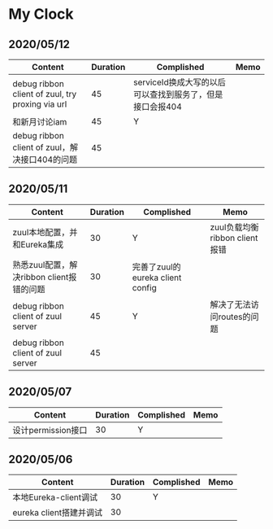 # My Clock

## 2020/05/12

Content | Duration | Complished | Memo
-- | -- | -- | --
debug ribbon client of zuul, try proxing via url | 45 | serviceId换成大写的以后可以查找到服务了，但是接口会报404
和新月讨论iam | 45 | Y |
debug ribbon client of zuul，解决接口404的问题 | 45 |

## 2020/05/11

Content | Duration | Complished | Memo
-- | -- | -- | --
zuul本地配置，并和Eureka集成 | 30 | Y | zuul负载均衡ribbon client报错
熟悉zuul配置，解决ribbon client报错的问题 | 30 | 完善了zuul的eureka client config
debug ribbon client of zuul server | 45 | Y | 解决了无法访问routes的问题
debug ribbon client of zuul server | 45 |

## 2020/05/07

Content | Duration | Complished | Memo
-- | -- | -- | --
设计permission接口 | 30 | Y | 

## 2020/05/06

Content | Duration | Complished | Memo
-- | -- | -- | --
本地Eureka-client调试 | 30 | Y
eureka client搭建并调试 | 30 | 

